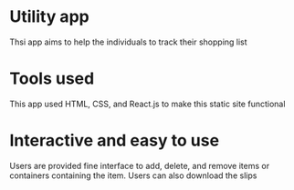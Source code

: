 # Utility app
Thsi app aims to help the individuals to track their shopping list

# Tools used
This app used HTML, CSS, and React.js to make this static site functional

# Interactive and easy to use
Users are provided fine interface to add, delete, and remove items or containers containing the item. Users can also download the slips
